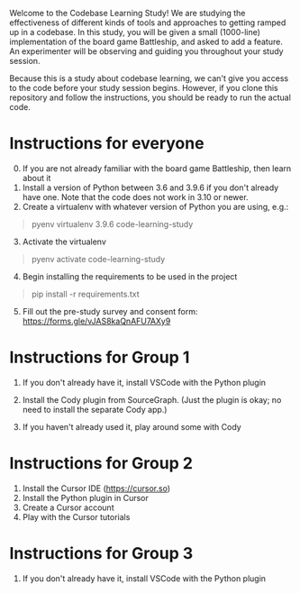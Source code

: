 Welcome to the Codebase Learning Study! We are studying the effectiveness of different kinds of tools and approaches to getting ramped up in a codebase. In this study, you will be given a small (1000-line) implementation of the board game Battleship, and asked to add a feature. An experimenter will be observing and guiding you throughout your study session.

Because this is a study about codebase learning, we can't give you access to the code before your study session begins. However, if you clone this repository and follow the instructions, you should be ready to run the actual code.

# Instructions for everyone

 0. If you are not already familiar with the board game Battleship, then learn about it
 1. Install a version of Python between 3.6 and 3.9.6 if you don't already have one. Note that the code does not work in 3.10 or newer.
 2. Create a virtualenv with whatever version of Python you are using, e.g.:

> pyenv virtualenv 3.9.6 code-learning-study

 3. Activate the virtualenv

> pyenv activate code-learning-study

 4. Begin installing the requirements to be used in the project

> pip install -r requirements.txt

 5. Fill out the pre-study survey and consent form: https://forms.gle/vJAS8kaQnAFU7AXy9


# Instructions for Group 1


 1. If you don't already have it, install VSCode with the Python plugin

 2. Install the Cody plugin from SourceGraph. (Just the plugin is okay; no need to install the separate Cody app.)

 3. If you haven't already used it, play around some with Cody

# Instructions for Group 2

 1. Install the Cursor IDE (https://cursor.so)
 2. Install the Python plugin in Cursor
 3. Create a Cursor account
 4. Play with the Cursor tutorials

# Instructions for Group 3

 1. If you don't already have it, install VSCode with the Python plugin
